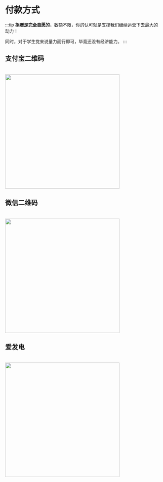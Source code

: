 # 付款方式

:::tip
**捐赠是完全自愿的**，数额不限，你的认可就是支撑我们继续运营下去最大的动力！

同时，对于学生党来说量力而行即可，毕竟还没有经济能力。
:::

## 支付宝二维码

<img src="https://r.photo.store.qq.com/psc?/V145DJPI0pMuZ0/5YBQAufyI*w1ez0Ym8a7aLDoUZr84lOhmfom2Zo1YeWvL4zpYwtJ0eIXZBZv2MnsqtQpgPsD9iXzUz0jkxATSHoeAsWDPvo7xy7gUxcaYcU!/r" width="370px" style="margin-top: 20px" />

## 微信二维码

<img src="https://r.photo.store.qq.com/psc?/V145DJPI0pMuZ0/5YBQAufyI*w1ez0Ym8a7aIykPLBcjUVOaAxuzxtOu8wecTBViF6rGRMDWWqjYtaXkNK76wLtkaVCXgdbCAATuTDCXnRNZ3VDvsyokd89nb8!/r" width="370px" style="margin-top: 20px" />

## 爱发电

<img src="https://r.photo.store.qq.com/psc?/V145DJPI0pMuZ0/5YBQAufyI*w1ez0Ym8a7aBRPHbteqjl3qsq7Qov6mXcnEpIfe.5l*9eoEEnNmRvGqniDK0VDXX09Ij.OA5n7qZ8*.hAFMebiN7BJf0d6hGM!/r" width="370px" style="margin-top: 20px" />